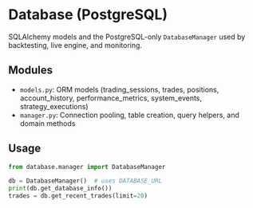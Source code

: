 # Database (PostgreSQL)

SQLAlchemy models and the PostgreSQL-only `DatabaseManager` used by backtesting, live engine, and monitoring.

## Modules
- `models.py`: ORM models (trading_sessions, trades, positions, account_history, performance_metrics, system_events, strategy_executions)
- `manager.py`: Connection pooling, table creation, query helpers, and domain methods

## Usage
```python
from database.manager import DatabaseManager

db = DatabaseManager()  # uses DATABASE_URL
print(db.get_database_info())
trades = db.get_recent_trades(limit=20)
```